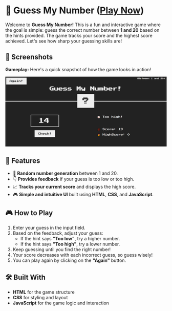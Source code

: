 # 🎯 Guess My Number ([Play Now](https://yuvrajrawat14.github.io/GuessMyNumber/))

Welcome to **Guess My Number!** This is a fun and interactive game where the goal is simple: guess the correct number between **1 and 20** based on the hints provided. The game tracks your score and the highest score achieved. Let's see how sharp your guessing skills are!

## 📸 Screenshots

**Gameplay:** Here's a quick snapshot of how the game looks in action!

![Guess My Number Screenshot](screenshot.jpg)

## 🚀 Features

- 🔢 **Random number generation** between 1 and 20.
- 👇 **Provides feedback** if your guess is too low or too high.
- 📈 **Tracks your current score** and displays the high score.
- 🎮 **Simple and intuitive UI** built using **HTML**, **CSS**, and **JavaScript**.

## 🎮 How to Play

1. Enter your guess in the input field.
2. Based on the feedback, adjust your guess:
   - If the hint says **"Too low"**, try a higher number.
   - If the hint says **"Too high"**, try a lower number.
3. Keep guessing until you find the right number!
4. Your score decreases with each incorrect guess, so guess wisely!
5. You can play again by clicking on the **"Again"** button.

## 🛠️ Built With

- **HTML** for the game structure
- **CSS** for styling and layout
- **JavaScript** for the game logic and interaction
